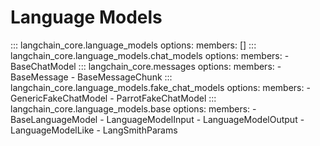 # Language Models

<!-- `members: []` in order to show module docstring -->
::: langchain_core.language_models
    options:
      members: []
::: langchain_core.language_models.chat_models
    options:
      members:
        - BaseChatModel
::: langchain_core.messages
    options:
      members:
        - BaseMessage
        - BaseMessageChunk
::: langchain_core.language_models.fake_chat_models
    options:
      members:
        - GenericFakeChatModel
        - ParrotFakeChatModel
::: langchain_core.language_models.base
    options:
      members:
        - BaseLanguageModel
        - LanguageModelInput
        - LanguageModelOutput
        - LanguageModelLike
        - LangSmithParams
